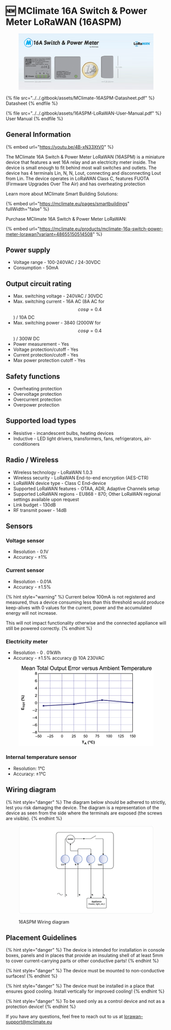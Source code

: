 # 🆕 МClimate 16A Switch & Power Meter LoRaWAN (16ASPM)

<figure><img src="../../.gitbook/assets/image (50).png" alt=""><figcaption></figcaption></figure>

{% file src="../../.gitbook/assets/MClimate-16ASPM-Datasheet.pdf" %}
Datasheet
{% endfile %}

{% file src="../../.gitbook/assets/16ASPM-LoRaWAN-User-Manual.pdf" %}
User Manual
{% endfile %}

## General Information



{% embed url="https://youtu.be/4B-xN33XtV0" %}

The МClimate 16A Switch & Power Meter LoRaWAN (16ASPM) is a miniature device that features a wet 16A relay and an electricity meter inside. The device is small enough to fit behind most wall switches and outlets. The device has 4 terminals Lin, N, N, Lout, connecting and disconnecting Lout from Lin. The device operates in LoRaWAN Class C, features FUOTA (Firmware Upgrades Over The Air) and has overheating protection

Learn more about MClimate Smart Building Solutions:

{% embed url="https://mclimate.eu/pages/smartbuildings" fullWidth="false" %}

Purchase МClimate 16A Switch & Power Meter LoRaWAN:

{% embed url="https://mclimate.eu/products/mclimate-16a-switch-power-meter-lorawan?variant=48655150514508" %}

## Power supply

* Voltage range - 100-240VAC / 24-30VDC
* Consumption - 50mA

## Output circuit rating

* Max. switching voltage - 240VAC / 30VDC
* Max. switching current - 16A AC (8A AC for $$cos \varphi = 0.4$$) / 10A DC
* Max. switching power - 3840 (2000W for $$cos \varphi = 0.4$$) / 300W DC
* Power measurement - Yes
* Voltage protection/cutoff - Yes
* Current protection/cutoff - Yes
* Max power protection cutoff - Yes

## Safety functions

* Overheating protection
* Overvoltage protection
* Overcurrent protection
* Overpower protection

## Supported load types

* Resistive - incandescent bulbs, heating devices
* Inductive - LED light drivers, transformers, fans, refrigerators, air-conditioners

## Radio / Wireless

* Wireless technology - LoRaWAN 1.0.3
* Wireless security - LoRaWAN End-to-end encryption (AES-CTR)
* LoRaWAN device type - Class C End-device
* Supported LoRaWAN features - OTAA, ADR, Adaptive Channels setup
* Supported LoRaWAN regions - EU868 - 870; Other LoRaWAN regional settings available upon request&#x20;
* Link budget - 130dB
* RF transmit power - 14dB

## Sensors

### Voltage sensor

* Resolution - 0.1V
* Accuracy - ±1%

### Current sensor

* Resolution - 0.01A
* Accuracy - ±1.5%

{% hint style="warning" %}
Current below 100mA is not registered and measured, thus a device consuming less than this threshold would produce keep-alives with 0 values for the current, power and the accumulated energy will not increase.

This will not impact functionality otherwise and the connected appliance will still be powered correctly.
{% endhint %}

### Electricity meter

* Resolution - 0 . 01kWh
* Accuracy - ±1.5% accuracy @ 10A 230VAC

<figure><img src="../../.gitbook/assets/image (50) (1).png" alt=""><figcaption></figcaption></figure>

### Internal temperature sensor

* Resolution: 1°C
* Accuracy: ±1°C

## Wiring diagram

{% hint style="danger" %}
The diagram below should be adhered to strictly, lest you risk damaging the device. The diagram is a representation of the device as seen from the side where the terminals are exposed (the screws are visible).
{% endhint %}

<figure><img src="../../.gitbook/assets/image (51).png" alt=""><figcaption><p>16ASPM Wiring diagram</p></figcaption></figure>

## Placement Guidelines

{% hint style="danger" %}
The device is intended for installation in console boxes, panels and in places that provide an insulating shell of at least 5mm to cover current-carrying parts or other conductive parts!
{% endhint %}

{% hint style="danger" %}
The device must be mounted to non-conductive surfaces!
{% endhint %}

{% hint style="danger" %}
The device must be installed in a place that ensures good cooling. Install vertically for improved cooling!
{% endhint %}

{% hint style="danger" %}
To be used only as a control device and not as a protection device!
{% endhint %}

If you have any questions, feel free to reach out to us at [lorawan-support@mclimate.eu](mailto:lorawan-support@mclimate.eu)
